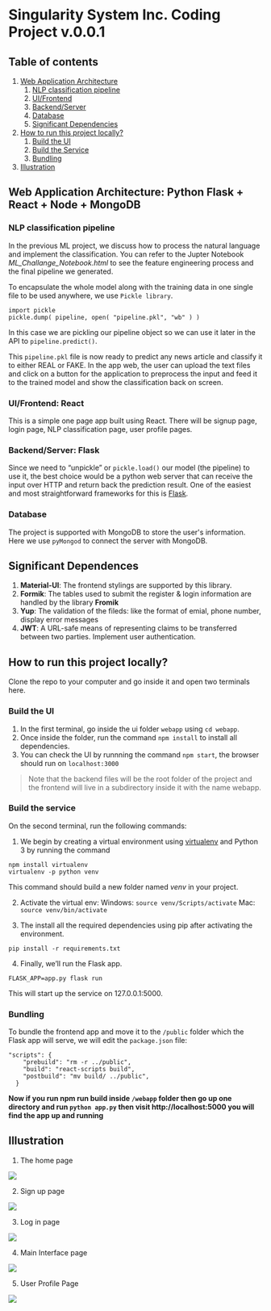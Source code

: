 # Singularity System Inc. Coding Project v.0.0.1

## Table of contents
1. [Web Application Architecture](#architecture)
    1. [NLP classification pipeline](#pipeline)
    2. [UI/Frontend](#ui)
    3. [Backend/Server](#backend)
    4. [Database](#db)
    5. [Significant Dependencies](#depen)
2. [How to run this project locally?](#install)
    1. [Build the UI](#install-ui)
    2. [Build the Service](#install-backend)
    3. [Bundling](#bundle)
3. [Illustration](#illu)


<a name="architecture"></a>

## Web Application Architecture: Python Flask + React + Node + MongoDB 

<a name="pipeline"></a>

### NLP classification pipeline 
In the previous ML project, we discuss how to process the natural language and implement the classification. You can refer to the Jupter Notebook *ML_Challange_Notebook.html* to see the feature engineering process and the final pipeline we generated.

To encapsulate the whole model along with the training data in one single file to be used anywhere, we use `Pickle library`.
```
import pickle
pickle.dump( pipeline, open( "pipeline.pkl", "wb" ) )
```
In this case we are pickling our pipeline object so we can use it later in the API to `pipeline.predict()`.

This `pipeline.pkl` file is now ready to predict any news article and classify it to either REAL or FAKE. In the app web, the user can upload the text files and click on a button for the application to preprocess the input and feed it to the trained model and show the classification back on screen.

<a name="ui"></a>

### UI/Frontend: React
This is a simple one page app built using React. There will be signup page, login page, NLP classification page, user profile pages.

<a name="backend"></a>

### Backend/Server: Flask
Since we need to “unpickle” or `pickle.load()` our model (the pipeline) to use it, the best choice would be a python web server that can receive the input over HTTP and return back the prediction result. One of the easiest and most straightforward frameworks for this is [Flask](https://flask.palletsprojects.com/en/1.1.x/).

<a name="db"></a>

### Database
The project is supported with MongoDB to store the user's information. Here we use `pyMongod` to connect the server with MongoDB.

<a name="depen"></a>

## Significant Dependences
1. **Material-UI**: The frontend stylings are supported by this library.
2. **Formik**: The tables used to submit the register & login information are handled by the library **Fromik**
3. **Yup**: The validation of the fileds: like the format of emial, phone number, display error messages
4. **JWT**: A URL-safe means of representing claims to be transferred between two parties. Implement user authentication.

<a name="install"></a>

## How to run this project locally?
Clone the repo to your computer and go inside it and open two terminals here.

<a name="install-ui"></a>

### Build the UI
1. In the first terminal, go inside the ui folder `webapp` using `cd webapp`. 
2. Once inside the folder, run the command `npm install` to install all dependencies.
3. You can check the UI by runnning the command `npm start`, the browser should run on `localhost:3000`
> Note that the backend files will be the root folder of the project and the frontend will live in a subdirectory inside it with the name webapp.

<a name="install-service"></a>

### Build the service
On the second terminal, run the following commands:
1. We begin by creating a virtual environment using [virtualenv](https://towardsdatascience.com/python-virtual-environments-made-easy-fe0c603fe601) and Python 3 by running the command 
```
npm install virtualenv
virtualenv -p python venv
```
This command should build a new folder named *venv* in your project.

2. Activate the virtual env:
Windows: `source venv/Scripts/activate`
Mac: `source venv/bin/activate`

3. The install all the required dependencies using pip after activating the environment. 
```
pip install -r requirements.txt
```

4. Finally, we’ll run the Flask app.
```
FLASK_APP=app.py flask run
```
This will start up the service on 127.0.0.1:5000.

<a name="bundle"></a>

### Bundling
To bundle the frontend app and move it to the `/public` folder which the Flask app will serve, we will edit the `package.json` file:
```
"scripts": {
    "prebuild": "rm -r ../public",
    "build": "react-scripts build",
    "postbuild": "mv build/ ../public",
  }
```
**Now if you run npm run build inside `/webapp` folder then go up one directory
and run `python app.py` then visit http://localhost:5000 you will find the app up and running**

<a name="illu"></a>

## Illustration
1. The home page
<img src="imgs/home.PNG">

2. Sign up page
<img src="imgs/signup.PNG">

3. Log in page
<img src="imgs/login.PNG">

4. Main Interface page
<img src="imgs/mainINterface.PNG">

5. User Profile Page
<img src="imgs/profile.PNG">

